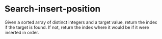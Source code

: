 # Search-insert-position
Given a sorted array of distinct integers and a target value, return the index if the target is found. If not, return the index where it would be if it were inserted in order.
